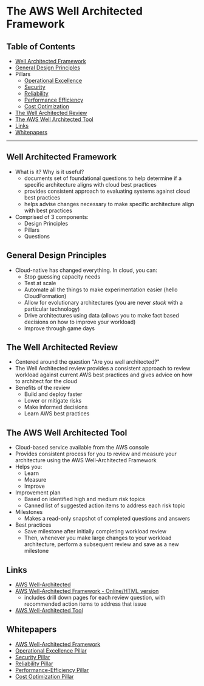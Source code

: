 # The AWS Well Architected Framework

## Table of Contents

<!-- MarkdownTOC depth=4 -->

- [Well Architected Framework](#well-architected-framework)
- [General Design Principles](#general-design-principles)
- Pillars
	- [Operational Excellence](./operational-excellence.md)
	- [Security](./security.md)
	- [Reliability](./reliability.md)
	- [Performance Efficiency](./performance-efficiency.md)
	- [Cost Optimization](./cost-optimization.md)
- [The Well Architected Review](#the-well-architected-review)
- [The AWS Well Architected Tool](#the-aws-well-architected-tool)
- [Links](#links)
- [Whitepapers](#whitepapers)

<!-- /MarkdownTOC -->

---

## Well Architected Framework

* What is it? Why is it useful?
	- documents set of foundational questions to help determine if a specific architecture aligns with cloud best practices
	- provides consistent approach to evaluating systems against cloud best practices
	- helps advise changes necessary to make specific architecture align with best practices
* Comprised of 3 components:
	- Design Principles
	- Pillars
	- Questions


## General Design Principles

* Cloud-native has changed everything. In cloud, you can:
	- Stop guessing capacity needs
	- Test at scale
	- Automate all the things to make experimentation easier (hello CloudFormation)
	- Allow for evolutionary architectures (you are never *stuck* with a particular technology)
	- Drive architectures using data (allows you to make fact based decisions on how to improve your workload)
	- Improve through game days


## The Well Architected Review

* Centered around the question "Are you well architected?"
* The Well Architected review provides a consistent approach to review workload against current AWS best practices and gives advice on how to architect for the cloud
* Benefits of the review
	- Build and deploy faster
	- Lower or mitigate risks
	- Make informed decisions
	- Learn AWS best practices


## The AWS Well Architected Tool

* Cloud-based service available from the AWS console
* Provides consistent process for you to review and measure your architecture using the AWS Well-Architected Framework
* Helps you:
	- Learn
	- Measure
	- Improve
* Improvement plan
	- Based on identified high and medium risk topics
	- Canned list of suggested action items to address each risk topic
* Milestones
	- Makes a read-only snapshot of completed questions and answers
* Best practices
	- Save milestone after initially completing workload review
	- Then, whenever you make large changes to your workload architecture, perform a subsequent review and save as a new milestone


## Links

* [AWS Well-Architected](https://aws.amazon.com/architecture/well-architected/)
* [AWS Well-Architected Framework - Online/HTML version](https://wa.aws.amazon.com/index.html)
	- includes drill down pages for each review question, with recommended action items to address that issue
* [AWS Well-Architected Tool](https://aws.amazon.com/well-architected-tool/)


## Whitepapers

* [AWS Well-Architected Framework](https://d1.awsstatic.com/whitepapers/architecture/AWS_Well-Architected_Framework.pdf)
* [Operational Excellence Pillar](https://d1.awsstatic.com/whitepapers/architecture/AWS-Operational-Excellence-Pillar.pdf)
* [Security Pillar](https://d1.awsstatic.com/whitepapers/architecture/AWS-Security-Pillar.pdf)
* [Reliability Pillar](https://d1.awsstatic.com/whitepapers/architecture/AWS-Reliability-Pillar.pdf)
* [Performance-Efficiency Pillar](https://d1.awsstatic.com/whitepapers/architecture/AWS-Performance-Efficiency-Pillar.pdf)
* [Cost Optimization Pillar](https://d1.awsstatic.com/whitepapers/architecture/AWS-Cost-Optimization-Pillar.pdf)
